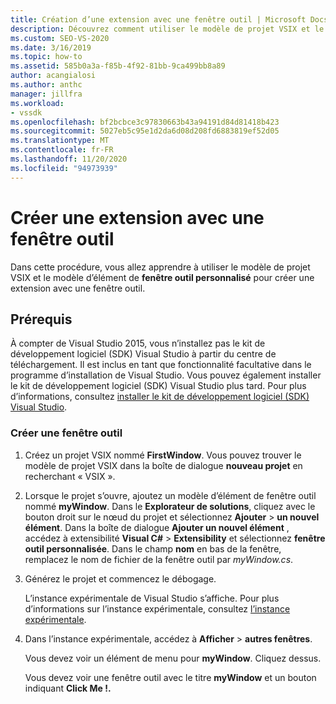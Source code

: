 ```yaml
---
title: Création d’une extension avec une fenêtre outil | Microsoft Docs
description: Découvrez comment utiliser le modèle de projet VSIX et le modèle d’élément de fenêtre outil personnalisée pour créer une extension avec une fenêtre outil.
ms.custom: SEO-VS-2020
ms.date: 3/16/2019
ms.topic: how-to
ms.assetid: 585b0a3a-f85b-4f92-81bb-9ca499bb8a89
author: acangialosi
ms.author: anthc
manager: jillfra
ms.workload:
- vssdk
ms.openlocfilehash: bf2bcbce3c97830663b43a94191d84d81418b423
ms.sourcegitcommit: 5027eb5c95e1d2da6d08d208fd6883819ef52d05
ms.translationtype: MT
ms.contentlocale: fr-FR
ms.lasthandoff: 11/20/2020
ms.locfileid: "94973939"
---
```

# <a name="create-an-extension-with-a-tool-window"></a>Créer une extension avec une fenêtre outil

Dans cette procédure, vous allez apprendre à utiliser le modèle de projet VSIX et le modèle d’élément de **fenêtre outil personnalisé** pour créer une extension avec une fenêtre outil.

## <a name="prerequisites"></a>Prérequis

 À compter de Visual Studio 2015, vous n’installez pas le kit de développement logiciel (SDK) Visual Studio à partir du centre de téléchargement. Il est inclus en tant que fonctionnalité facultative dans le programme d’installation de Visual Studio. Vous pouvez également installer le kit de développement logiciel (SDK) Visual Studio plus tard. Pour plus d’informations, consultez [installer le kit de développement logiciel (SDK) Visual Studio](../extensibility/installing-the-visual-studio-sdk.md).

### <a name="create-a-tool-window"></a>Créer une fenêtre outil

1. Créez un projet VSIX nommé **FirstWindow**. Vous pouvez trouver le modèle de projet VSIX dans la boîte de dialogue **nouveau projet** en recherchant « VSIX ».

2. Lorsque le projet s’ouvre, ajoutez un modèle d’élément de fenêtre outil nommé **myWindow**. Dans le **Explorateur de solutions**, cliquez avec le bouton droit sur le nœud du projet et sélectionnez **Ajouter**  >  **un nouvel élément**. Dans la boîte de dialogue **Ajouter un nouvel élément** , accédez à extensibilité **Visual C#**  >  **Extensibility** et sélectionnez **fenêtre outil personnalisée**. Dans le champ **nom** en bas de la fenêtre, remplacez le nom de fichier de la fenêtre outil par *myWindow.cs*.

3. Générez le projet et commencez le débogage.

   L’instance expérimentale de Visual Studio s’affiche. Pour plus d’informations sur l’instance expérimentale, consultez [l’instance expérimentale](../extensibility/the-experimental-instance.md).

4. Dans l’instance expérimentale, accédez à **Afficher**  >  **autres fenêtres**.

   Vous devez voir un élément de menu pour **myWindow**. Cliquez dessus.

   Vous devez voir une fenêtre outil avec le titre **myWindow** et un bouton indiquant **Click Me !.**
